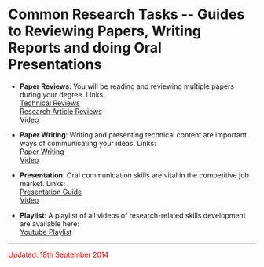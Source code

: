 # Common Research Tasks -- Guides to Reviewing Papers, Writing Reports and doing Oral Presentations

- **Paper Reviews**: You will be reading and reviewing multiple papers during your degree. Links:<br>
  [Technical Reviews](http://yarvard.sce.ntu.edu.sg/teaching/2013/ce7451_resmeth/lectures/04_technical_review.pdf)</br>
  [Research Article Reviews](http://yarvard.sce.ntu.edu.sg/teaching/2013/ce7451_resmeth/lectures/07_reviewing_research_articles.pptx)</br>
  [Video](http://www.youtube.com/watch?v=lbUo8ehDfvY&list=PLh2JZR7It5HMLynehdZm3Fh_cbEaOPsw6&index=13)

- **Paper Writing**: Writing and presenting technical content are important ways
  of communicating your ideas. Links:</br>
  [Paper Writing](http://yarvard.sce.ntu.edu.sg/teaching/2013/ce7451_resmeth/lectures/19_paper_writing.pdf)</br>
  [Video](http://www.youtube.com/watch?v=qNCmQi_UBLM&index=12&list=PLh2JZR7It5HMLynehdZm3Fh_cbEaOPsw6)

- **Presentation**: Oral communication skills are vital in the competitive job market. Links:<br>
  [Presentation Guide](http://yarvard.sce.ntu.edu.sg/teaching/2013/ce7451_resmeth/lectures/13_presentation_guide.pptx)</br>
  [Video](http://www.youtube.com/watch?v=Qhzz-v1bAH8&list=PLh2JZR7It5HMLynehdZm3Fh_cbEaOPsw6&index=11)

- **Playlist**: A playlist of all videos of research-related skills development are available here:<br>
  [Youtube Playlist](http://www.youtube.com/playlist?list=PLh2JZR7It5HMLynehdZm3Fh_cbEaOPsw6)

<hr>
<font color="red"> Updated: 18th September 2014 </font>
